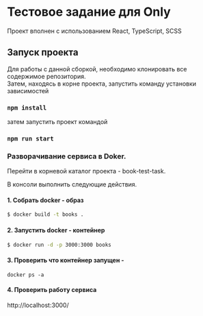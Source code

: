 # Тестовое задание для Only

Проект вполнен с использованием React, TypeScript, SCSS

## Запуск проекта

Для работы с данной сборкой, необходимо клонировать все содержимое репозитория.  
Затем, находясь в корне проекта, запустить команду установки зависимостей

### `npm install`

затем запустить проект командой

### `npm run start`


### Разворачивание сервиса в Doker.
Перейти в корневой каталог проекта - book-test-task.

В консоли выполнить следующие действия. 
#### 1. Собрать docker - образ
   
``` bash
$ docker build -t books .
```

#### 2. Запустить docker - контейнер

``` bash
$ docker run -d -p 3000:3000 books
```

#### 3. Проверить что контейнер запущен -

    docker ps -a

#### 4. Проверить работу сервиса
http://localhost:3000/



